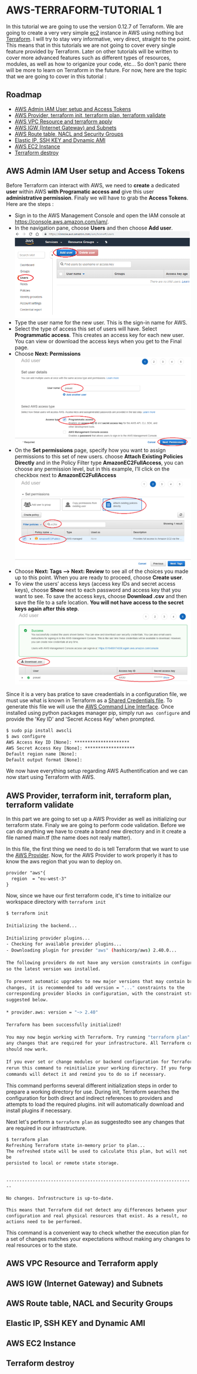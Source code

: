 # AWS-TERRAFORM-TUTORIAL 1
In this tutorial we are going to use the version 0.12.7 of Terraform. We are going to create a very very simple [ec2](https://aws.amazon.com/en/ec2/) instance in AWS using nothing but [Terraform](https://www.terraform.io/). I will try to stay very informative, very direct, straight to the point. This means that in this tutorials we are not going to cover every single feature provided by Terraform. Later on other tutorials will be written to cover more advanced features such as different types of resources, modules, as well as how to origanize your code, etc... So don't panic there will be more to learn on Terraform in the future. For now, here are the topic that we are going to cover in this tutorial :

## Roadmap
- [AWS Admin IAM User setup and Access Tokens](#AWS-Admin-IAM-User-setup-and-Access-Tokens)
- [AWS Provider, terraform init, terraform plan, terraform validate](#AWS-Provider,-terraform-init,-terraform-plan,-terraform-validate)
- [AWS VPC Resource and terraform apply](#AWS-VPC-Resource-and-terraform-apply)
- [AWS IGW (Internet Gateway) and Subnets](#AWS-IGW-(Internet-Gateway)-and-Subnets)
- [AWS Route table, NACL and Security Groups](#AWS-Route-table,-NACL-and-Security-Groups)
- [Elastic IP, SSH KEY and Dynamic AMI](#Elastic-IP,-SSH-KEY-and-Dynamic-AMI)
- [AWS EC2 Instance](#AWS-EC2-Instance)
- [Terraform destroy](#Terraform-destroy)

## AWS Admin IAM User setup and Access Tokens
Before Terraform can interact with AWS, we need to **create** a dedicated **user** within AWS **with Programatic access and** give this user **administrative permission**. Finaly we will have to grab the **Access Tokens**.
Here are the steps :
- Sign in to the AWS Management Console and open the IAM console at https://console.aws.amazon.com/iam/.
- In the navigation pane, choose **Users** and then choose **Add user**.![](assets/aws-new-programatic-user-step1.png)
- Type the user name for the new user. This is the sign-in name for AWS.
- Select the type of access this set of users will have.
Select **Programmatic access**. This creates an access key for each new user. You can view or download the access keys when you get to the Final page.
- Choose **Next: Permissions**![](assets/aws-new-programatic-user-step2.png)
- On the **Set permissions** page, specify how you want to assign permissions to this set of new users. choose **Attach Existing Policies Directly** and in the Policy Filter type **AmazonEC2FullAccess**, you can choose any permission level, but in this example, I’ll click on the checkbox next to **AmazonEC2FullAccess**![](assets/aws-new-programatic-user-step3.png)
- Choose **Next: Tags –> Next: Review** to see all of the choices you made up to this point. When you are ready to proceed, choose **Create user**.
- To view the users’ access keys (access key IDs and secret access keys), choose **Show** next to each password and access key that you want to see. To save the access keys, choose **Download .csv** and then save the file to a safe location. **You will not have access to the secret keys again after this step**.![](assets/aws-new-programatic-user-step4.png)

Since it is a very bas pratice to save creadentials in a configuration file, we must use what is known in Terraform as a [Shared Credentials file](https://www.terraform.io/docs/providers/aws/index.html#shared-credentials-file). To generate this file we will use the [AWS Command Line Interface](https://aws.amazon.com/en/cli). Once installed using python packages manager pip, simply run ```aws configure``` and provide the 'Key ID' and 'Secret Access Key' when prompted.

```
$ sudo pip install awscli
$ aws configure
AWS Access Key ID [None]: *********************
AWS Secret Access Key [None]: *******************
Default region name [None]:
Default output format [None]:
```

We now have everything setup regarding AWS Authentification and we can now start using Terraform with AWS.

## AWS Provider, terraform init, terraform plan, terraform validate
In this part we are going to set up a AWS Provider as well as initializing our terraform state. Finaly we are going to perform code validation. Before we can do anything we have to create a brand new directory and in it create a file named main.tf (the name does not realy matter).

In this file, the first thing we need to do is tell Terraform that we want to use the [AWS Provider](https://www.terraform.io/docs/providers/aws/index.html). Now, for the AWS Provider to work properly it has to know the aws region that you wan to deploy on.

```hcl
provider "aws"{
  region  = "eu-west-3"
}
```
Now, since we have our first terraform code, it's time to initialize our workspace directory with ```terraform init```
```bash
$ terraform init                                                                  
                                                                                  
Initializing the backend...                                                       
                                                                                  
Initializing provider plugins...                                                  
- Checking for available provider plugins...                                      
- Downloading plugin for provider "aws" (hashicorp/aws) 2.40.0...                 
                                                                                  
The following providers do not have any version constraints in configuration,     
so the latest version was installed.                                              
                                                                                  
To prevent automatic upgrades to new major versions that may contain breaking     
changes, it is recommended to add version = "..." constraints to the              
corresponding provider blocks in configuration, with the constraint strings       
suggested below.                                                                  
                                                                                  
* provider.aws: version = "~> 2.40"                                               
                                                                                  
Terraform has been successfully initialized!                                      
                                                                                  
You may now begin working with Terraform. Try running "terraform plan" to see     
any changes that are required for your infrastructure. All Terraform commands     
should now work.                                                                  
                                                                                  
If you ever set or change modules or backend configuration for Terraform,         
rerun this command to reinitialize your working directory. If you forget, other   
commands will detect it and remind you to do so if necessary.                     
```
This command performs several different initialization steps in order to prepare a working directory for use. During init, Terraform searches the configuration for both direct and indirect references to providers and attempts to load the required plugins. init will automatically download and install plugins if necessary.

Next let's perform a ```terraform plan``` as suggestedto see any changes that are required in our infrastructure. 

```
$ terraform plan
Refreshing Terraform state in-memory prior to plan...
The refreshed state will be used to calculate this plan, but will not be
persisted to local or remote state storage.


------------------------------------------------------------------------

No changes. Infrastructure is up-to-date.

This means that Terraform did not detect any differences between your
configuration and real physical resources that exist. As a result, no
actions need to be performed.
```
This command is a convenient way to check whether the execution plan for a set of changes matches your expectations without making any changes to real resources or to the state.

## AWS VPC Resource and Terraform apply



## AWS IGW (Internet Gateway) and Subnets



## AWS Route table, NACL and Security Groups



## Elastic IP, SSH KEY and Dynamic AMI



## AWS EC2 Instance



## Terraform destroy